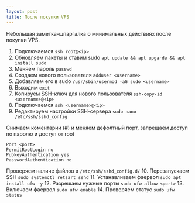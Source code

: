 ```yaml
---
layout: post
title: После покупки VPS
---
```

Небольшая заметка-шпаргалка о минимальных действиях после покупки VPS.

1. Подключаемся
`ssh root@<ip>`
2. Обновляем пакеты и ставим sudo
`apt update && apt upgarde && apt install sudo`
3. Меняем пароль
`passwd`
4. Создаем нового пользователя
`adduser <username>`
5. Добавляем его в sudo
`/usr/sbin/usermod -aG sudo <username>`
6. Выходим
`exit`
7. Копируем SSH-ключ для нового пользователя
`ssh-copy-id <username>@<ip>`
8. Подключаемся
`ssh <username>@<ip>`
9. Редактируем настройки SSH-сервера
`sudo nano /etc/ssh/sshd_config`

Снимаем коментарии (#) и меняем дефолтный порт, запрещаем доступ по паролю и доступ от root

```
Port <port>
PermitRootLogin no
PubkeyAuthentication yes
PasswordAuthentication no
```

Проверяем наличе файлов в `/etc/ssh/sshd_config.d/`
10. Перезапускаем SSH
`sudo systemctl retsart sshd`
11. Устанавливаем фаервол
`sudo apt install ufw -y`
12. Разрешаем нужные порты
`sudo ufw allow <port>`
13. Включаем фаервол
`sudo ufw enable`
14. Проверяем статус
`sudo ufw status`